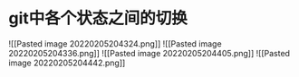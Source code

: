# git中各个状态之间的切换
![[Pasted image 20220205204324.png]]
![[Pasted image 20220205204336.png]]
![[Pasted image 20220205204405.png]]
![[Pasted image 20220205204442.png]]